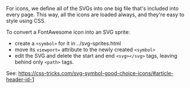 For icons, we define all of the SVGs into one big file that's included
into every page. This way, all the icons are loaded always, and they're
easy to style using CSS.

To convert a FontAwesome icon into an SVG sprite:

 * create a `<symbol>` for it in ../svg-sprites.html
 * move its `viewport=` attribute to the newly created `<symbol>`
 * edit the SVG and delete the start and end `<svg></svg>` tags, leaving
   behind only `<path>` tags.

See: https://css-tricks.com/svg-symbol-good-choice-icons/#article-header-id-1
